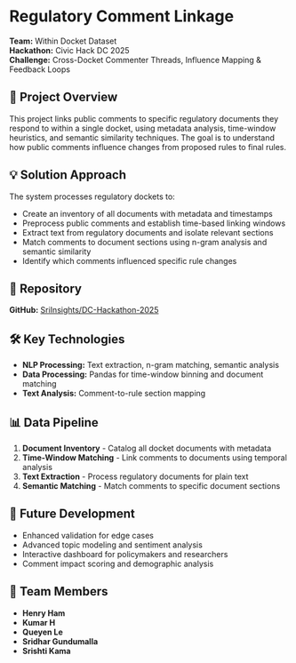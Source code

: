 # Regulatory Comment Linkage

**Team:** Within Docket Dataset  
**Hackathon:** Civic Hack DC 2025  
**Challenge:** Cross-Docket Commenter Threads, Influence Mapping & Feedback Loops

## 🎯 Project Overview

This project links public comments to specific regulatory documents they respond to within a single docket, using metadata analysis, time-window heuristics, and semantic similarity techniques. The goal is to understand how public comments influence changes from proposed rules to final rules.

## 💡 Solution Approach

The system processes regulatory dockets to:

- Create an inventory of all documents with metadata and timestamps
- Preprocess public comments and establish time-based linking windows
- Extract text from regulatory documents and isolate relevant sections
- Match comments to document sections using n-gram analysis and semantic similarity
- Identify which comments influenced specific rule changes

## 🚀 Repository

**GitHub:** [SriInsights/DC-Hackathon-2025](https://github.com/SriInsights/DC-Hackathon-2025)

## 🛠️ Key Technologies

- **NLP Processing:** Text extraction, n-gram matching, semantic analysis
- **Data Processing:** Pandas for time-window binning and document matching
- **Text Analysis:** Comment-to-rule section mapping

## 📊 Data Pipeline

1. **Document Inventory** - Catalog all docket documents with metadata
2. **Time-Window Matching** - Link comments to documents using temporal analysis
3. **Text Extraction** - Process regulatory documents for plain text
4. **Semantic Matching** - Match comments to specific document sections

## 🔮 Future Development

- Enhanced validation for edge cases
- Advanced topic modeling and sentiment analysis
- Interactive dashboard for policymakers and researchers
- Comment impact scoring and demographic analysis

## 🤝 Team Members

- **Henry Ham**
- **Kumar H**
- **Queyen Le**
- **Sridhar Gundumalla**
- **Srishti Kama**
